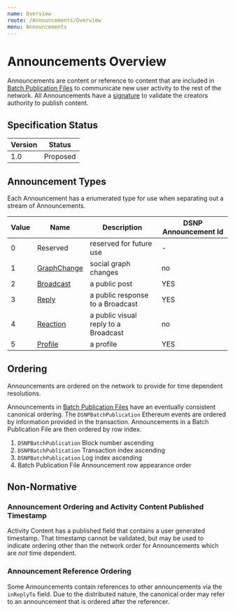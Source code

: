 ```yaml
---
name: Overview
route: /Announcements/Overview
menu: Announcements
---
```


# Announcements Overview

Announcements are content or reference to content that are included in [Batch Publication Files](/BatchPublications/Overview)
to communicate new user activity to the rest of the network.
All Announcements have a [signature](/Announcements/Signatures) to validate the creators authority to publish content.

## Specification Status

| Version | Status   |
| ------  | -------- |
| 1.0     | Proposed |

## Announcement Types

Each Announcement has a enumerated type for use when separating out a stream of Announcements.

| Value | Name | Description | DSNP Announcement Id |
|------ | ---- | ----------- | -------------------- |
| 0 | Reserved | reserved for future use | - |
| 1 | [GraphChange](/Announcements/Types/GraphChange) | social graph changes | no |
| 2 | [Broadcast](/Announcement/Types/Broadcast) | a public post | YES |
| 3 | [Reply](/Announcement/Types/Reply) | a public response to a Broadcast | YES |
| 4 | [Reaction](/Announcement/Types/Reaction) | a public visual reply to a Broadcast | no |
| 5 | [Profile](/Announcement/Types/Profile) | a profile | YES |

## Ordering

Announcements are ordered on the network to provide for time dependent resolutions.

Announcements in [Batch Publication Files](/BatchPublications/Overview) have an eventually consistent canonical ordering.
The `DSNPBatchPublication` Ethereum events are ordered by information provided in the transaction.
Announcements in a Batch Publication File are then ordered by row index.


1. `DSNPBatchPublication` Block number ascending
2. `DSNPBatchPublication` Transaction index ascending
3. `DSNPBatchPublication` Log index ascending
4. Batch Publication File Announcement row appearance order


## Non-Normative

### Announcement Ordering and Activity Content Published Timestamp

Activity Content has a published field that contains a user generated timestamp.
That timestamp cannot be validated, but may be used to indicate ordering other than the network order for Announcements
which are *not* time dependent.

### Announcement Reference Ordering

Some Announcements contain references to other announcements via the `inReplyTo` field.
Due to the distributed nature, the canonical order may refer to an announcement that is ordered after the referencer.
